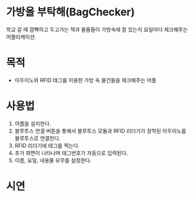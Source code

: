 # 가방을 부탁해(BagChecker)
학교 갈 때 깜빡하고 두고가는 책과 물품들이 가방속에 잘 있는지 요일마다 체크해주는 어플리케이션.

# 목적
 - 아두이노와 RFID 태그를 이용한 가방 속 물건들을 체크해주는 어플

# 사용법
 1. 어플을 설치한다.
 2. 블루투스 연결 버튼을 통해서 블루투스 모듈과 RFID 리더기가 장착된 아두이노를 블루투스로 연결한다.
 3. RFID 리더기에 태그를 찍는다.
 4. 추가 화면이 나타나며 태그번호가 자동으로 입력된다.
 5. 이름, 요일, 내용물 유무를 설정한다. 
 
# 시연
